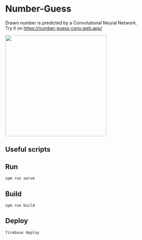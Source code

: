 # Number-Guess
Drawn number is predicted by a Convolutional Neural Network.</br>
Try it on https://number-guess-conv.web.app/

<p>
  <img src="https://user-images.githubusercontent.com/22731894/81508354-47b29d00-930c-11ea-9c88-d9aa7fed50ef.png" width="320">
</p>

## Useful scripts

## Run
`npm run serve`
## Build
`npm run build`
## Deploy
`firebase deploy`
